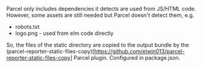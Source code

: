 Parcel only includes dependencies it detects are used from JS/HTML code.
However, some assets are still needed but Parcel doesn't detect them, e.g.
- robots.txt
- logo.png - used from elm code directly

So, the files of the static directory are copied to the output bundle by the (parcel-reporter-static-files-copy)[https://github.com/elwin013/parcel-reporter-static-files-copy] Parcel plugin.
Configured in package.json.

